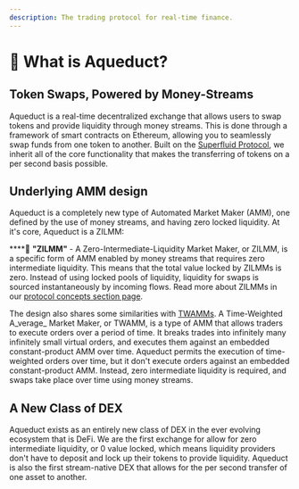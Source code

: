 ```yaml
---
description: The trading protocol for real-time finance.
---
```


# 🌊 What is Aqueduct?

## Token Swaps, Powered by Money-Streams

Aqueduct is a real-time decentralized exchange that allows users to swap tokens and provide liquidity through money streams. This is done through a framework of smart contracts on Ethereum, allowing you to seamlessly swap funds from one token to another. Built on the [Superfluid Protocol](https://www.superfluid.finance/), we inherit all of the core functionality that makes the transferring of tokens on a per second basis possible.

## Underlying AMM design

Aqueduct is a completely new type of Automated Market Maker (AMM), one defined by the use of money streams, and having zero locked liquidity. At it's core, Aqueduct is a ZILMM:

****:ocean: **"ZILMM"** - A Zero-Intermediate-Liquidity Market Maker, or ZILMM, is a specific form of AMM enabled by money streams that requires zero intermediate liquidity. This means that the total value locked by ZILMMs is zero. Instead of using locked pools of liquidity, liquidity for swaps is sourced instantaneously by incoming flows. Read more about ZILMMs in our [protocol concepts section page](protocol-concepts/zilmm.md).

The design also shares some similarities with [TWAMMs](https://www.paradigm.xyz/2021/07/twamm#the-time-weighted-average-market-maker). A Time-Weighted A_verage_ Market Maker, or TWAMM, is a type of AMM that allows traders to execute orders over a period of time. It breaks trades into infinitely many infinitely small virtual orders, and executes them against an embedded constant-product AMM over time. Aqueduct permits the execution of time-weighted orders over time, but it don't execute orders against an embedded constant-product AMM. Instead, zero intermediate liquidity is required, and swaps take place over time using money streams.

## A New Class of DEX

Aqueduct exists as an entirely new class of DEX in the ever evolving ecosystem that is DeFi. We are the first exchange for allow for zero intermediate liquidity, or 0 value locked, which means liquidity providers don't have to deposit and lock up their tokens to provide liquidity. Aqueduct is also the first stream-native DEX that allows for the per second transfer of one asset to another.
